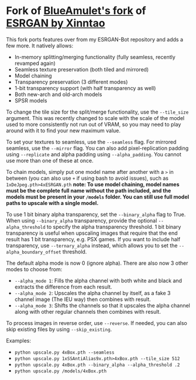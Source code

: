 # Fork of [BlueAmulet's fork](https://github.com/BlueAmulet/ESRGAN) of [ESRGAN by Xinntao](https://github.com/xinntao/ESRGAN)

This fork ports features over from my ESRGAN-Bot repository and adds a few more. It natively allows:

* In-memory splitting/merging functionality (fully seamless, recently revamped again)
* Seamless texture preservation (both tiled and mirrored)
* Model chaining
* Transparency preservation (3 different modes)
* 1-bit transparency support (with half transparency as well)
* Both new-arch and old-arch models
* SPSR models

To change the tile size for the split/merge functionality, use the `--tile_size` argument. This was recently changed to scale with the scale of the model used to more consistently not run out of VRAM, so you may need to play around with it to find your new maximum value.

To set your textures to seamless, use the `--seamless` flag. For mirrored seamless, use the `--mirror` flag. You can also add pixel-replication padding using `--replicate` and alpha padding using `--alpha_padding`. You cannot use more than one of these at once.

To chain models, simply put one model name after another with a `>` in between (you can also use `+` if using bash to avoid issues), such as `1xDeJpeg.pth>4xESRGAN.pth` **note: To use model chaining, model names must be the complete full name without the path included, and the models must be present in your `/models` folder. You can still use full model paths to upscale with a single model.**

To use 1 bit binary alpha transparency, set the `--binary_alpha` flag to True. When using `--binary_alpha` transparency, provide the optional `--alpha_threshold` to specify the alpha transparency threshold. 1 bit binary transparency is useful when upscaling images that require that the end result has 1 bit transparency, e.g. PSX games. If you want to include half transparency, use `--ternary_alpha` instead, which allows you to set the `--alpha_boundary_offset` threshold.

The default alpha mode is now 0 (ignore alpha). There are also now 3 other modes to choose from:

* `--alpha_mode 1`: Fills the alpha channel with both white and black and extracts the difference from each result.
* `--alpha_mode 2`: Upscales the alpha channel by itself, as a fake 3 channel image (The IEU way) then combines with result.
* `--alpha_mode 3`: Shifts the channels so that it upscales the alpha channel along with other regular channels then combines with result.

To process images in reverse order, use `--reverse`. If needed, you can also skip existing files by using `--skip_existing`.

Examples:

* `python upscale.py 4xBox.pth --seamless`
* `python upscale.py 1xSSAntiAlias9x.pth>4xBox.pth --tile_size 512`
* `python upscale.py 4xBox.pth --binary_alpha --alpha_threshold .2`
* `python upscale.py /models/4xBox.pth`
